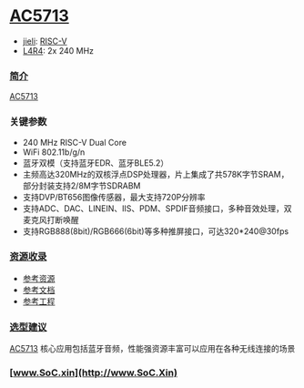 ﻿# [AC5713](https://doc.soc.xin/jieli/AC5713)

* [jieli](https://www.zh-jieli.com/): [RISC-V](https://github.com/SoCXin/RISC-V)
* [L4R4](https://github.com/SoCXin/Level): 2x 240 MHz

### [简介](https://github.com/SoCXin/AC5713/wiki)

[AC5713](https://github.com/SoCXin/AC5713)

### 关键参数

* 240 MHz RISC-V Dual Core
* WiFi 802.11b/g/n
* 蓝牙双模（支持蓝牙EDR、蓝牙BLE5.2）
* 主频高达320MHz的双核浮点DSP处理器，片上集成了共578K字节SRAM，部分封装支持2/8M字节SDRABM
* 支持DVP/BT656图像传感器，最大支持720P分辨率
* 支持ADC、DAC、LINEIN、IIS、PDM、SPDIF音频接口，多种音效处理，双麦克风打断唤醒
* 支持RGB888(8bit)/RGB666(6bit)等多种推屏接口，可达320*240@30fps

### [资源收录](https://github.com/SoCXin)

* [参考资源](src/)
* [参考文档](docs/)
* [参考工程](project/)

### [选型建议](https://github.com/SoCXin/AC5713)

[AC5713](https://github.com/SoCXin/AC5713) 核心应用包括蓝牙音频，性能强资源丰富可以应用在各种无线连接的场景

### [www.SoC.xin](http://www.SoC.Xin)
